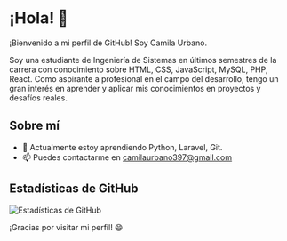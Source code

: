 # ¡Hola! 👋 
¡Bienvenido a mi perfil de GitHub! Soy Camila Urbano.

Soy una estudiante de Ingeniería de Sistemas en últimos semestres de la carrera con conocimiento sobre HTML, CSS, JavaScript, MySQL, PHP, React. Como aspirante a profesional en el campo del desarrollo, tengo un gran interés en aprender y aplicar mis conocimientos en proyectos y desafíos reales.


## Sobre mí

- 🌱 Actualmente estoy aprendiendo Python, Laravel, Git.
- 📫 Puedes contactarme en camilaurbano397@gmail.com 




## Estadísticas de GitHub

![Estadísticas de GitHub](https://github-readme-stats.vercel.app/api?username=camila-397&show_icons=true)



¡Gracias por visitar mi perfil! 😄
